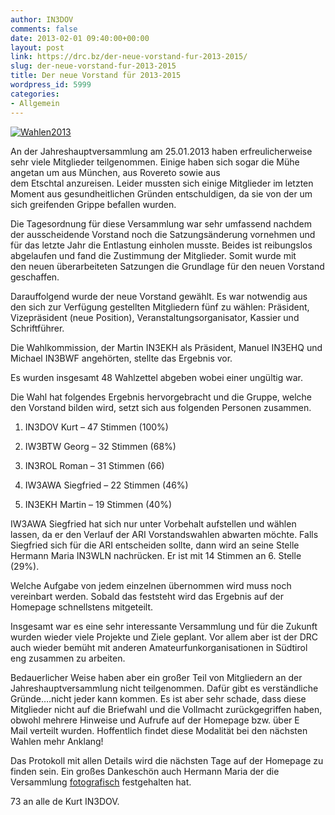 ```yaml
---
author: IN3DOV
comments: false
date: 2013-02-01 09:40:00+00:00
layout: post
link: https://drc.bz/der-neue-vorstand-fur-2013-2015/
slug: der-neue-vorstand-fur-2013-2015
title: Der neue Vorstand für 2013-2015
wordpress_id: 5999
categories:
- Allgemein
---
```


[![Wahlen2013](https://drc.bz/wp-content/uploads/2013/02/Wahlen2013.jpg)](https://drc.bz/wp-content/uploads/2013/02/Wahlen2013.jpg)

An der Jahreshauptversammlung am 25.01.2013 haben erfreulicherweise sehr viele Mitglieder teilgenommen. Einige haben sich sogar die Mühe angetan um aus München, aus Rovereto sowie aus dem Etschtal anzureisen. Leider mussten sich einige Mitglieder im letzten Moment aus gesundheitlichen Gründen entschuldigen, da sie von der um sich greifenden Grippe befallen wurden.

Die Tagesordnung für diese Versammlung war sehr umfassend nachdem der ausscheidende Vorstand noch die Satzungsänderung vornehmen und für das letzte Jahr die Entlastung einholen musste. Beides ist reibungslos abgelaufen und fand die Zustimmung der Mitglieder. Somit wurde mit den neuen überarbeiteten Satzungen die Grundlage für den neuen Vorstand geschaffen. 

Darauffolgend wurde der neue Vorstand gewählt. Es war notwendig aus den sich zur Verfügung gestellten Mitgliedern fünf zu wählen: Präsident, Vizepräsident (neue Position), Veranstaltungsorganisator, Kassier und Schriftführer.

Die Wahlkommission, der Martin IN3EKH als Präsident, Manuel IN3EHQ und Michael IN3BWF angehörten, stellte das Ergebnis vor.

Es wurden insgesamt 48 Wahlzettel abgeben wobei einer ungültig war.

Die Wahl hat folgendes Ergebnis hervorgebracht und die Gruppe, welche den Vorstand bilden wird, setzt sich aus folgenden Personen zusammen.



	
  1. IN3DOV Kurt – 47 Stimmen (100%)

	
  2. IW3BTW Georg – 32 Stimmen (68%)

	
  3. IN3ROL Roman – 31 Stimmen (66)

	
  4. IW3AWA Siegfried – 22 Stimmen (46%)

	
  5. IN3EKH Martin – 19 Stimmen (40%)


IW3AWA Siegfried hat sich nur unter Vorbehalt aufstellen und wählen lassen, da er den Verlauf der ARI Vorstandswahlen abwarten möchte. Falls Siegfried sich für die ARI entscheiden sollte, dann wird an seine Stelle Hermann Maria IN3WLN nachrücken. Er ist mit 14 Stimmen an 6. Stelle (29%).

Welche Aufgabe von jedem einzelnen übernommen wird muss noch vereinbart werden. Sobald das feststeht wird das Ergebnis auf der Homepage schnellstens mitgeteilt.  

Insgesamt war es eine sehr interessante Versammlung und für die Zukunft wurden wieder viele Projekte und Ziele geplant. Vor allem aber ist der DRC auch wieder bemüht mit anderen Amateurfunkorganisationen in Südtirol eng zusammen zu arbeiten.

Bedauerlicher Weise haben aber ein großer Teil von Mitgliedern an der Jahreshauptversammlung nicht teilgenommen. Dafür gibt es verständliche Gründe….nicht jeder kann kommen. Es ist aber sehr schade, dass diese Mitglieder nicht auf die Briefwahl und die Vollmacht zurückgegriffen haben, obwohl mehrere Hinweise und Aufrufe auf der Homepage bzw. über E Mail verteilt wurden. Hoffentlich findet diese Modalität bei den nächsten Wahlen mehr Anklang!

Das Protokoll mit allen Details wird die nächsten Tage auf der Homepage zu finden sein. Ein großes Dankeschön auch Hermann Maria der die Versammlung [fotografisch](https://drc.bz/drc-intern/fotoalbum/?wppa-album=81&wppa-cover=0&wppa-occur=1) festgehalten hat.

73 an alle de Kurt IN3DOV.


